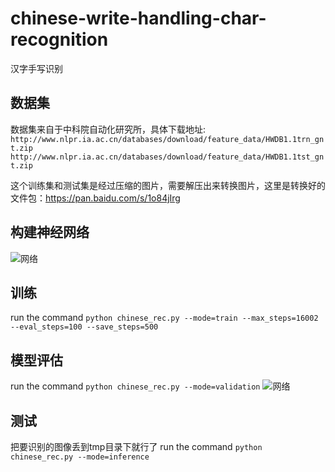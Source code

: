 # chinese-write-handling-char-recognition
汉字手写识别

## 数据集
数据集来自于中科院自动化研究所，具体下载地址:
``http://www.nlpr.ia.ac.cn/databases/download/feature_data/HWDB1.1trn_gnt.zip``
``http://www.nlpr.ia.ac.cn/databases/download/feature_data/HWDB1.1tst_gnt.zip``

这个训练集和测试集是经过压缩的图片，需要解压出来转换图片，这里是转换好的文件包：https://pan.baidu.com/s/1o84jIrg

## 构建神经网络
![网络](https://github.com/Mignet/chinese-write-handling-char-recognition/blob/master/pic/png.png?raw=true)

## 训练
run the command ``python chinese_rec.py --mode=train --max_steps=16002 --eval_steps=100 --save_steps=500``

## 模型评估
run the command ``python chinese_rec.py --mode=validation``
![网络](https://raw.githubusercontent.com/Mignet/chinese-write-handling-char-recognition/master/pic/accuracy.svg)
## 测试
把要识别的图像丢到tmp目录下就行了
run the command ``python chinese_rec.py --mode=inference``



